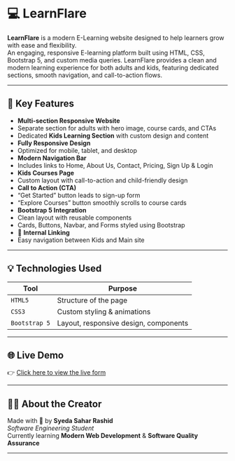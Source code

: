 # 💻 LearnFlare 

**LearnFlare** is a modern E-Learning website designed to help learners grow with ease and flexibility.  
An engaging, responsive E-learning platform built using HTML, CSS, Bootstrap 5, and custom media queries. LearnFlare provides a clean and modern learning experience for both adults and kids, featuring dedicated sections, smooth navigation, and call-to-action flows.

---

## 🎯 Key Features

  - **Multi-section Responsive Website**  
  - Separate section for adults with hero image, course cards, and CTAs  
  - Dedicated **Kids Learning Section** with custom design and content  
  - **Fully Responsive Design**  
  - Optimized for mobile, tablet, and desktop  
  - **Modern Navigation Bar**  
  - Includes links to Home, About Us, Contact, Pricing, Sign Up & Login  
  - **Kids Courses Page**  
  - Custom layout with call-to-action and child-friendly design  
  -  **Call to Action (CTA)**  
  - “Get Started” button leads to sign-up form  
  - “Explore Courses” button smoothly scrolls to course cards  
  - **Bootstrap 5 Integration**  
  - Clean layout with reusable components  
  - Cards, Buttons, Navbar, and Forms styled using Bootstrap  
  - 🔗 **Internal Linking**  
  - Easy navigation between Kids and Main site

---

## 💡 Technologies Used

| Tool             | Purpose                              |
|------------------|--------------------------------------|
| `HTML5`          | Structure of the page                |
| `CSS3`           | Custom styling & animations          |
| `Bootstrap 5`    | Layout, responsive design, components|

 
---


## 🌐 Live Demo  
👉 [Click here to view the live form]()


---

## 🙋‍♀️ About the Creator

Made with 💝 by **Syeda Sahar Rashid**  
*Software Engineering Student*  
Currently learning **Modern Web Development** & **Software Quality Assurance**

---
